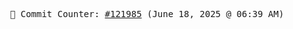 <p align="center">
    <samp>
        📮 Commit Counter: <a href="https://github.com/Javascript-void0/Javascript-void0/commits/main">#121985</a> (June 18, 2025 @ 06:39 AM)
    </samp>
</p>
